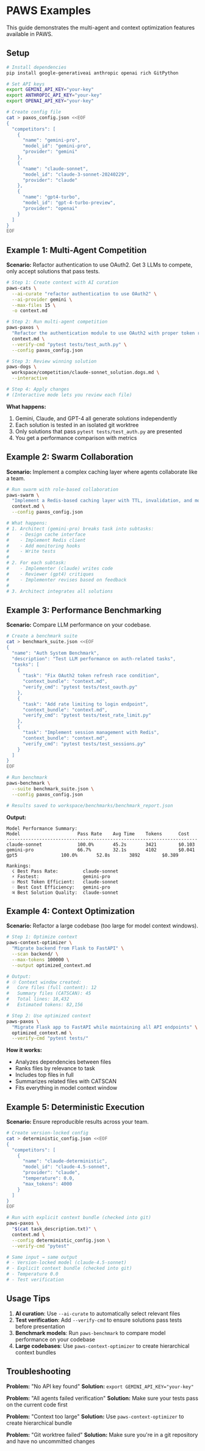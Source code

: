# PAWS Examples

This guide demonstrates the multi-agent and context optimization features available in PAWS.

## Setup

```bash
# Install dependencies
pip install google-generativeai anthropic openai rich GitPython

# Set API keys
export GEMINI_API_KEY="your-key"
export ANTHROPIC_API_KEY="your-key"
export OPENAI_API_KEY="your-key"

# Create config file
cat > paxos_config.json <<EOF
{
  "competitors": [
    {
      "name": "gemini-pro",
      "model_id": "gemini-pro",
      "provider": "gemini"
    },
    {
      "name": "claude-sonnet",
      "model_id": "claude-3-sonnet-20240229",
      "provider": "claude"
    },
    {
      "name": "gpt4-turbo",
      "model_id": "gpt-4-turbo-preview",
      "provider": "openai"
    }
  ]
}
EOF
```

## Example 1: Multi-Agent Competition

**Scenario:** Refactor authentication to use OAuth2. Get 3 LLMs to compete, only accept solutions that pass tests.

```bash
# Step 1: Create context with AI curation
paws-cats \
  --ai-curate "refactor authentication to use OAuth2" \
  --ai-provider gemini \
  --max-files 15 \
  -o context.md

# Step 2: Run multi-agent competition
paws-paxos \
  "Refactor the authentication module to use OAuth2 with proper token refresh" \
  context.md \
  --verify-cmd "pytest tests/test_auth.py" \
  --config paxos_config.json

# Step 3: Review winning solution
paws-dogs \
  workspace/competition/claude-sonnet_solution.dogs.md \
  --interactive

# Step 4: Apply changes
# (Interactive mode lets you review each file)
```

**What happens:**
1. Gemini, Claude, and GPT-4 all generate solutions independently
2. Each solution is tested in an isolated git worktree
3. Only solutions that pass `pytest tests/test_auth.py` are presented
4. You get a performance comparison with metrics

## Example 2: Swarm Collaboration

**Scenario:** Implement a complex caching layer where agents collaborate like a team.

```bash
# Run swarm with role-based collaboration
paws-swarm \
  "Implement a Redis-based caching layer with TTL, invalidation, and monitoring" \
  context.md \
  --config paxos_config.json

# What happens:
# 1. Architect (gemini-pro) breaks task into subtasks:
#    - Design cache interface
#    - Implement Redis client
#    - Add monitoring hooks
#    - Write tests
#
# 2. For each subtask:
#    - Implementer (claude) writes code
#    - Reviewer (gpt4) critiques
#    - Implementer revises based on feedback
#
# 3. Architect integrates all solutions
```

## Example 3: Performance Benchmarking

**Scenario:** Compare LLM performance on your codebase.

```bash
# Create a benchmark suite
cat > benchmark_suite.json <<EOF
{
  "name": "Auth System Benchmark",
  "description": "Test LLM performance on auth-related tasks",
  "tasks": [
    {
      "task": "Fix OAuth2 token refresh race condition",
      "context_bundle": "context.md",
      "verify_cmd": "pytest tests/test_oauth.py"
    },
    {
      "task": "Add rate limiting to login endpoint",
      "context_bundle": "context.md",
      "verify_cmd": "pytest tests/test_rate_limit.py"
    },
    {
      "task": "Implement session management with Redis",
      "context_bundle": "context.md",
      "verify_cmd": "pytest tests/test_sessions.py"
    }
  ]
}
EOF

# Run benchmark
paws-benchmark \
  --suite benchmark_suite.json \
  --config paxos_config.json

# Results saved to workspace/benchmarks/benchmark_report.json
```

**Output:**
```
Model Performance Summary:
Model                     Pass Rate    Avg Time    Tokens      Cost
----------------------------------------------------------------------
claude-sonnet             100.0%       45.2s       3421        $0.103
gemini-pro                66.7%        32.1s       4102        $0.041
gpt5                100.0%       52.8s       3892        $0.389

Rankings:
  ☇ Best Pass Rate:         claude-sonnet
  ⚡ Fastest:                gemini-pro
  ☉ Most Token Efficient:   claude-sonnet
  ♢ Best Cost Efficiency:   gemini-pro
  ♃ Best Solution Quality:  claude-sonnet
```

## Example 4: Context Optimization

**Scenario:** Refactor a large codebase (too large for model context windows).

```bash
# Step 1: Optimize context
paws-context-optimizer \
  "Migrate backend from Flask to FastAPI" \
  --scan backend/ \
  --max-tokens 100000 \
  --output optimized_context.md

# Output:
# ☉ Context window created:
#   Core files (full content): 12
#   Summary files (CATSCAN): 45
#   Total lines: 18,432
#   Estimated tokens: 82,156

# Step 2: Use optimized context
paws-paxos \
  "Migrate Flask app to FastAPI while maintaining all API endpoints" \
  optimized_context.md \
  --verify-cmd "pytest tests/"
```

**How it works:**
- Analyzes dependencies between files
- Ranks files by relevance to task
- Includes top files in full
- Summarizes related files with CATSCAN
- Fits everything in model context window

## Example 5: Deterministic Execution

**Scenario:** Ensure reproducible results across your team.

```bash
# Create version-locked config
cat > deterministic_config.json <<EOF
{
  "competitors": [
    {
      "name": "claude-deterministic",
      "model_id": "claude-4.5-sonnet",
      "provider": "claude",
      "temperature": 0.0,
      "max_tokens": 4000
    }
  ]
}
EOF

# Run with explicit context bundle (checked into git)
paws-paxos \
  "$(cat task_description.txt)" \
  context.md \
  --config deterministic_config.json \
  --verify-cmd "pytest"

# Same input → same output
# - Version-locked model (claude-4.5-sonnet)
# - Explicit context bundle (checked into git)
# - Temperature 0.0
# - Test verification
```

## Usage Tips

1. **AI curation**: Use `--ai-curate` to automatically select relevant files
2. **Test verification**: Add `--verify-cmd` to ensure solutions pass tests before presentation
3. **Benchmark models**: Run `paws-benchmark` to compare model performance on your codebase
4. **Large codebases**: Use `paws-context-optimizer` to create hierarchical context bundles

## Troubleshooting

**Problem:** "No API key found"
**Solution:** `export GEMINI_API_KEY="your-key"`

**Problem:** "All agents failed verification"
**Solution:** Make sure your tests pass on the current code first

**Problem:** "Context too large"
**Solution:** Use `paws-context-optimizer` to create hierarchical bundle

**Problem:** "Git worktree failed"
**Solution:** Make sure you're in a git repository and have no uncommitted changes
